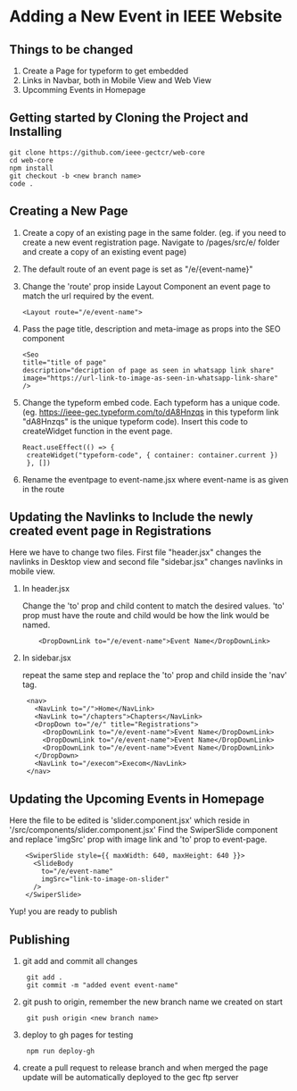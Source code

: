 # Adding a New Event in IEEE Website
## Things to be changed
1. Create a Page for typeform to get embedded
2. Links in Navbar, both in Mobile View and Web View
3. Upcomming  Events in Homepage


## Getting started by Cloning the Project and Installing

    git clone https://github.com/ieee-gectcr/web-core
    cd web-core
    npm install
    git checkout -b <new branch name>
    code .

## Creating a New Page

1.  Create a copy of an existing page in the same folder. (eg. if you need to create a new event registration page. Navigate to /pages/src/e/ folder and create a copy of an existing event page)
2.  The default route of an event page is set as "/e/{event-name}"
3.  Change the 'route' prop inside Layout Component an event page to match the url required by the event.

        <Layout route="/e/event-name">

4.  Pass the page title, description and meta-image as props into the SEO component

        <Seo
        title="title of page"
        description="decription of page as seen in whatsapp link share"
        image="https://url-link-to-image-as-seen-in-whatsapp-link-share"
        />
        
5.  Change the typeform embed code. Each typeform has a unique code. (eg. https://ieee-gec.typeform.com/to/dA8Hnzqs in this typeform link "dA8Hnzqs" is the unique typeform code). Insert this code to createWidget function in the event page.

        React.useEffect(() => {
         createWidget("typeform-code", { container: container.current })
         }, [])

6. Rename the eventpage to event-name.jsx where event-name is as given in the route

## Updating the Navlinks to Include the newly created event page in Registrations

Here we have to change two files. First file "header.jsx" changes the navlinks in Desktop view and second file "sidebar.jsx" changes navlinks in mobile view.

1.  In header.jsx

    Change the 'to' prop and child content to match the desired values. 'to' prop must have the route and child would be how the link would be named.
        
            <DropDownLink to="/e/event-name">Event Name</DropDownLink>

2. In sidebar.jsx

    repeat the same step and replace the 'to' prop and child inside the 'nav' tag.

        <nav>
          <NavLink to="/">Home</NavLink>
          <NavLink to="/chapters">Chapters</NavLink>
          <DropDown to="/e/" title="Registrations">
            <DropDownLink to="/e/event-name">Event Name</DropDownLink>
            <DropDownLink to="/e/event-name">Event Name</DropDownLink>
            <DropDownLink to="/e/event-name">Event Name</DropDownLink>
          </DropDown>
          <NavLink to="/execom">Execom</NavLink>
        </nav>

## Updating the Upcoming Events in Homepage
Here the file to be edited is 'slider.component.jsx' which reside in '/src/components/slider.component.jsx'
Find the SwiperSlide component and replace 'imgSrc' prop with image link and 'to' prop to event-page.

        <SwiperSlide style={{ maxWidth: 640, maxHeight: 640 }}>
          <SlideBody
            to="/e/event-name"
            imgSrc="link-to-image-on-slider"
          />
        </SwiperSlide>

Yup! you are ready to publish

## Publishing
1. git add and commit all changes

        git add .
        git commit -m "added event event-name"

2. git push to origin, remember the new branch name we created on start

        git push origin <new branch name>

3. deploy to gh pages for testing

        npm run deploy-gh

4. create a pull request to release branch and when merged the page update will be automatically deployed to the gec ftp server